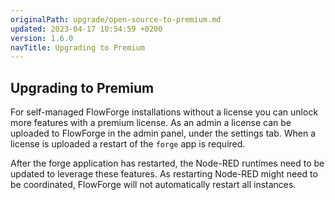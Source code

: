 ```yaml
---
originalPath: upgrade/open-source-to-premium.md
updated: 2023-04-17 10:54:59 +0200
version: 1.6.0
navTitle: Upgrading to Premium
---
```


## Upgrading to Premium

For self-managed FlowForge installations without a license you can unlock more
features with a premium license. As an admin a license can be uploaded to
FlowForge in the admin panel, under the settings tab. When a license is uploaded
a restart of the `forge` app is required.

After the forge application has restarted, the Node-RED runtimes need to be
updated to leverage these features. As restarting Node-RED might need to be
coordinated, FlowForge will not automatically restart all instances.

